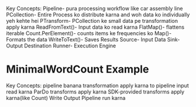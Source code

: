 Key Concepts:
Pipeline- pura processing workflow like car assembly line
PCollection- Entire Process ko distribute karna and woh data ko individually yeh kehte hei
PTransform-  PCollection ke small data pe transformation apply karna
ReadFromText()- Input data ko read karna
FlatMap()- flattens iterable 
Count.PerElement()- counts items ke frequencies ko
Map()- Formats the data
WriteToText()- Saves Results
Source- Input Data
Sink- Output Destination
Runner- Execution Engine

 # MinimalWordCount Example
 Key Concepts:
 pipeline banana
 transformation apply karna to pipeline
 input read karna
 ParDo transforms apply karna
 SDK-provided transforms apply karna(like Count)
 Write Output
 Pipeline run karna

